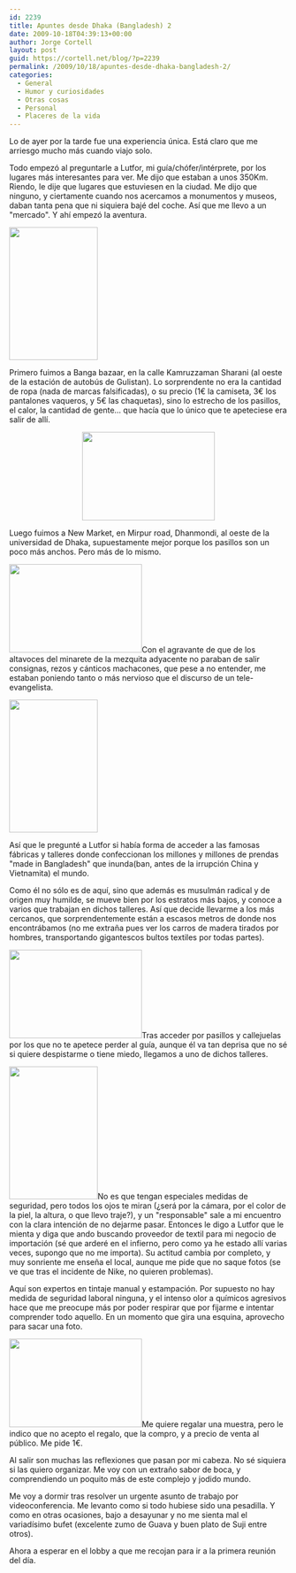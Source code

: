 ```yaml
---
id: 2239
title: Apuntes desde Dhaka (Bangladesh) 2
date: 2009-10-18T04:39:13+00:00
author: Jorge Cortell
layout: post
guid: https://cortell.net/blog/?p=2239
permalink: /2009/10/18/apuntes-desde-dhaka-bangladesh-2/
categories:
  - General
  - Humor y curiosidades
  - Otras cosas
  - Personal
  - Placeres de la vida
---
```

Lo de ayer por la tarde fue una experiencia única. Está claro que me arriesgo mucho más cuando viajo solo.

Todo empezó al preguntarle a Lutfor, mi guía/chófer/intérprete, por los lugares más interesantes para ver. Me dijo que estaban a unos 350Km. Riendo, le dije que lugares que estuviesen en la ciudad. Me dijo que ninguno, y ciertamente cuando nos acercamos a monumentos y museos, daban tanta pena que ni siquiera bajé del coche. Así que me llevo a un "mercado". Y ahí empezó la aventura.

<img class="aligncenter" title="calle de Dhaka, Bangladesh" src="https://farm3.static.flickr.com/2677/4020575799_d462951bb5_m.jpg" alt="" width="160" height="240" />

Primero fuimos a Banga bazaar, en la calle Kamruzzaman Sharani (al oeste de la estación de autobús de Gulistan). Lo sorprendente no era la cantidad de ropa (nada de marcas falsificadas), o su precio (1€ la camiseta, 3€ los pantalones vaqueros, y 5€ las chaquetas), sino lo estrecho de los pasillos, el calor, la cantidad de gente... que hacía que lo único que te apeteciese era salir de allí.

<p style="text-align: center">
  <img class="aligncenter" title="Banga bazaar" src="https://farm3.static.flickr.com/2620/4021335078_3be5d7a363_m.jpg" alt="" width="240" height="160" />
</p>

Luego fuimos a New Market, en Mirpur road, Dhanmondi, al oeste de la universidad de Dhaka, supuestamente mejor porque los pasillos son un poco más anchos. Pero más de lo mismo.

<img class="aligncenter" title="New Market al atardecer" src="https://farm3.static.flickr.com/2680/4021335514_0cb28473dc_m.jpg" alt="" width="240" height="160" />Con el agravante de que de los altavoces del minarete de la mezquita adyacente no paraban de salir consignas, rezos y cánticos machacones, que pese a no entender, me estaban poniendo tanto o más nervioso que el discurso de un tele-evangelista.

<img class="aligncenter" title="minarete mezquita New Market" src="https://farm3.static.flickr.com/2750/4021335412_5640f8d250_m.jpg" alt="" width="160" height="240" />

Así que le pregunté a Lutfor si había forma de acceder a las famosas fábricas y talleres donde confeccionan los millones y millones de prendas "made in Bangladesh" que inunda(ban, antes de la irrupción China y Vietnamita) el mundo.

Como él no sólo es de aquí, sino que además es musulmán radical y de origen muy humilde, se mueve bien por los estratos más bajos, y conoce a varios que trabajan en dichos talleres. Así que decide llevarme a los más cercanos, que sorprendentemente están a escasos metros de donde nos encontrábamos (no me extraña pues ver los carros de madera tirados por hombres, transportando gigantescos bultos textiles por todas partes).

<img class="aligncenter" title="acceso al edificio" src="https://farm3.static.flickr.com/2791/4020576341_65ee1a481d_m.jpg" alt="" width="240" height="160" />Tras acceder por pasillos y callejuelas por los que no te apetece perder al guía, aunque él va tan deprisa que no sé si quiere despistarme o tiene miedo, llegamos a uno de dichos talleres.

<img class="aligncenter" title="entrada" src="https://farm3.static.flickr.com/2511/4021335692_30456eeb89_m.jpg" alt="" width="160" height="240" />No es que tengan especiales medidas de seguridad, pero todos los ojos te miran (¿será por la cámara, por el color de la piel, la altura, o que llevo traje?), y un "responsable" sale a mi encuentro con la clara intención de no dejarme pasar. Entonces le digo a Lutfor que le mienta y diga que ando buscando proveedor de textil para mi negocio de importación (sé que arderé en el infierno, pero como ya he estado allí varias veces, supongo que no me importa). Su actitud cambia por completo, y muy sonriente me enseña el local, aunque me pide que no saque fotos (se ve que tras el incidente de Nike, no quieren problemas).

Aquí son expertos en tintaje manual y estampación. Por supuesto no hay medida de seguridad laboral ninguna, y el intenso olor a químicos agresivos hace que me preocupe más por poder respirar que por fijarme e intentar comprender todo aquello. En un momento que gira una esquina, aprovecho para sacar una foto.

<img class="aligncenter" title="tintaje" src="https://farm4.static.flickr.com/3480/4021335986_7402f97103_m.jpg" alt="" width="240" height="160" />Me quiere regalar una muestra, pero le indico que no acepto el regalo, que la compro, y a precio de venta al público. Me pide 1€.

Al salir son muchas las reflexiones que pasan por mi cabeza. No sé siquiera si las quiero organizar. Me voy con un extraño sabor de boca, y comprendiendo un poquito más de este complejo y jodido mundo.

Me voy a dormir tras resolver un urgente asunto de trabajo por videoconferencia. Me levanto como si todo hubiese sido una pesadilla. Y como en otras ocasiones, bajo a desayunar y no me sienta mal el variadísimo bufet (excelente zumo de Guava y buen plato de Suji entre otros).

Ahora a esperar en el lobby a que me recojan para ir a la primera reunión del día.